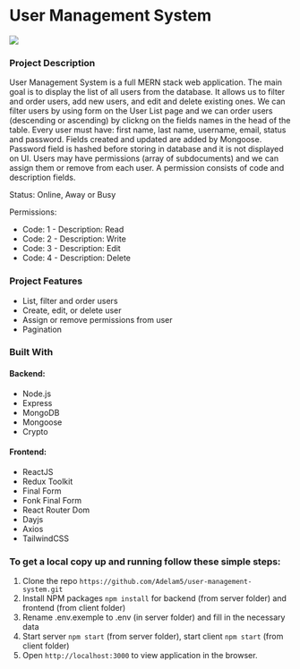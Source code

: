 # User Management System

<p float="left">
  <img src="https://i.ibb.co/WHv1kvx/Screenshot-1.png">
</p>

### Project Description

User Management System is a full MERN stack web application. The main goal is to display the list of all users from the database. It allows us to filter and order users, add new users, and edit and delete existing ones. We can filter users by using form on the User List page and we can order users (descending or ascending) by clickng on the fields names in the head of the table. Every user must have: first name, last name, username, email, status and password. Fields created and updated are added by Mongoose. Password field is hashed before storing in database and it is not displayed on UI. Users may have permissions (array of subdocuments) and we can assign them or remove from each user. A permission consists of code and description fields.

Status: Online, Away or Busy

Permissions:

- Code: 1 - Description: Read
- Code: 2 - Description: Write
- Code: 3 - Description: Edit
- Code: 4 - Description: Delete

### Project Features

- List, filter and order users
- Create, edit, or delete user
- Assign or remove permissions from user
- Pagination

### Built With

#### Backend:

- Node.js
- Express
- MongoDB
- Mongoose
- Crypto

#### Frontend:

- ReactJS
- Redux Toolkit
- Final Form
- Fonk Final Form
- React Router Dom
- Dayjs
- Axios
- TailwindCSS

### To get a local copy up and running follow these simple steps:

1. Clone the repo `https://github.com/Adelam5/user-management-system.git`
2. Install NPM packages `npm install` for backend (from server folder) and frontend (from client folder)
3. Rename .env.exemple to .env (in server folder) and fill in the necessary data
4. Start server `npm start` (from server folder), start client `npm start` (from client folder)
5. Open `http://localhost:3000` to view application in the browser.
